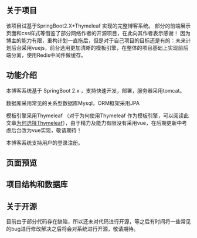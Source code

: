 ﻿## 关于项目
该项目试基于SpringBoot2.X+Thymeleaf 实现的完整博客系统。
部分的前端展示页面和css样式等借鉴了部分网络作者的开源项目，在此向其作者表示感谢！
因为博主的能力有限，重构计划一直拖后，但是对于自己项目的目标还是有的：未来计划后台采用vuejs，前台选用更加清晰的模板引擎，在整体的项目基础上实现前后端分离，使用Redis中间件做缓存。

## 功能介绍
本博客系统基于 SpringBoot 2.x ，支持快速开发，部署，服务器采用tomcat。

数据库采用常见的关系型数据库Mysql，ORM框架采用JPA

模板引擎采用Thymeleaf （对于为何使用Thymeleaf 作为模板引擎，可以阅读此文章[为何选择Thymeleaf](https://blog.csdn.net/mzc_love/article/details/106591561)），由于精力及能力有限没有采用vue，在后期更新中考虑后台改为vue实现，敬请期待！

本博客系统支持用户的登录注册。

## 页面预览

## 项目结构和数据库


##  关于开源
目前由于部分代码存在缺陷，所以还未对代码进行开源，等之后有时间将一些常见的bug进行修改解决之后将会对系统进行开源，敬请期待。


